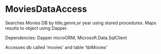 # MoviesDataAccess
Searches Movies DB by title,genre,or year using stored procedures. Maps results to object using Dapper.

 Dependencies: 
   Dapper microORM,
   Microsoft.Data.SqlClient
 
 Accesses db called 'movies'
 and table 'tblMovies'
